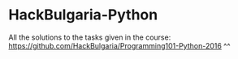 # HackBulgaria-Python
All the solutions to the tasks given in the course:
https://github.com/HackBulgaria/Programming101-Python-2016
^^
